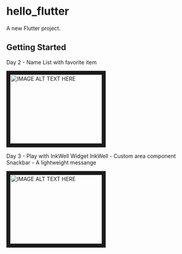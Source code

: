 # hello_flutter

A new Flutter project.

## Getting Started


Day 2 - Name List with favorite item

<a href="http://www.youtube.com/watch?feature=player_embedded&v=r5UFi1U4U_Y
" target="_blank"><img src="http://img.youtube.com/vi/r5UFi1U4U_Y/0.jpg" 
alt="IMAGE ALT TEXT HERE" width="240" height="180" border="10" /></a>

Day 3 - Play with InkWell Widget
InkWell - Custom area component
Snackbar - A lightweight messange

<a href="http://www.youtube.com/watch?feature=player_embedded&v=PLE_LOmlQyeplvIGx1Sx
" target="_blank"><img src="http://img.youtube.com/vi/PLE_LOmlQyeplvIGx1Sx/0.jpg" 
alt="IMAGE ALT TEXT HERE" width="240" height="180" border="10" /></a>

